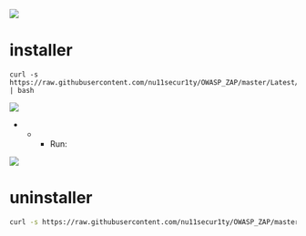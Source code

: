 

![](https://github.com/nu11secur1ty/OWASP_ZAP/blob/master/wall/owasp_logo_milan.png)

# installer
```
curl -s https://raw.githubusercontent.com/nu11secur1ty/OWASP_ZAP/master/Latest/KlaiLinux2021/installer.sh | bash
```
![](https://github.com/nu11secur1ty/OWASP_ZAP/blob/master/Latest/KlaiLinux2021/screen/Screenshot%20from%202020-04-23%2018-33-15.png)

- - - Run:

![](https://github.com/nu11secur1ty/OWASP_ZAP/blob/master/Latest/KlaiLinux2021/screen/Screenshot%20from%202020-04-23%2019-14-05.png)


# uninstaller
```bash
curl -s https://raw.githubusercontent.com/nu11secur1ty/OWASP_ZAP/master/Latest/KlaiLinux2021/uninstaller/uninstaller.sh | bash
```

